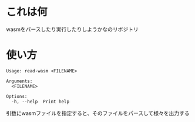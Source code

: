 # これは何
wasmをパースしたり実行したりしようかなのリポジトリ

# 使い方
```
Usage: read-wasm <FILENAME>

Arguments:
  <FILENAME>

Options:
  -h, --help  Print help
```

引数にwasmファイルを指定すると、そのファイルをパースして様々を出力する